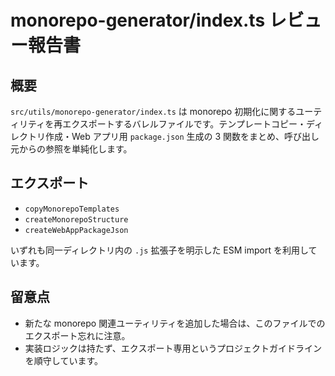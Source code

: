 # monorepo-generator/index.ts レビュー報告書

## 概要

`src/utils/monorepo-generator/index.ts` は monorepo 初期化に関するユーティリティを再エクスポートするバレルファイルです。テンプレートコピー・ディレクトリ作成・Web アプリ用 `package.json` 生成の 3 関数をまとめ、呼び出し元からの参照を単純化します。

## エクスポート

- `copyMonorepoTemplates`
- `createMonorepoStructure`
- `createWebAppPackageJson`

いずれも同一ディレクトリ内の `.js` 拡張子を明示した ESM import を利用しています。

## 留意点

- 新たな monorepo 関連ユーティリティを追加した場合は、このファイルでのエクスポート忘れに注意。
- 実装ロジックは持たず、エクスポート専用というプロジェクトガイドラインを順守しています。